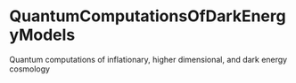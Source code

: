 # QuantumComputationsOfDarkEnergyModels
Quantum computations of inflationary, higher dimensional, and dark energy cosmology
